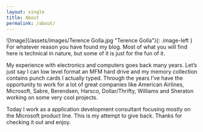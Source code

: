 ```yaml
---
layout: single
title: About
permalink: /about/
---
```


<style type="text/css">
    .image-left {
      display: block;
      margin-left: auto;
      margin-right: auto;
      float: right;
    }
    </style>

![Image](/assets/images/Terence Golla.jpg "Terence Golla"){: .image-left } For whatever reason you have found my blog. Most of what you will find here is technical in nature, but some of it is just for the fun of it. 

My experience with electronics and computers goes back many years. Let’s just say I can low level format an MFM hard drive and my memory collection contains punch cards I actually typed. Through the years I’ve have the opportunity to work for a lot of great companies like American Airlines, Microsoft, Sabre, Berendsen, Harsco, Dollar/Thrifty, Williams and Sheraton working on some very cool projects. 

Today I work as a application development consultant focusing mostly on the Microsoft product line. This is my attempt to give back.  Thanks for checking it out and enjoy.
